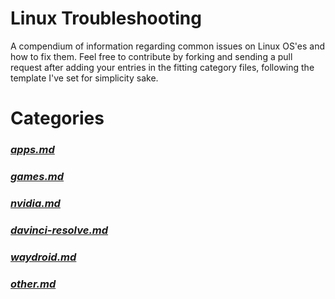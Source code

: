 # Linux Troubleshooting
A compendium of information regarding common issues on Linux OS'es and how to fix them. Feel free to contribute by forking and sending a pull request after adding your entries in the fitting category files, following the template I've set for simplicity sake.

# Categories
### *[apps.md](https://github.com/psygreg/linux-troubleshooting/blob/main/apps.md)*
### *[games.md](https://github.com/psygreg/linux-troubleshooting/blob/main/games.md)*
### *[nvidia.md](https://github.com/psygreg/linux-troubleshooting/blob/main/nvidia.md)*
### *[davinci-resolve.md](https://github.com/psygreg/linux-troubleshooting/blob/main/davinci-resolve.md)*
### *[waydroid.md](https://github.com/psygreg/linux-troubleshooting/blob/main/waydroid.md)*
### *[other.md](https://github.com/psygreg/linux-troubleshooting/blob/main/other.md)*

